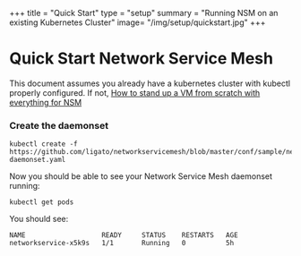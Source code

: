 +++
title = "Quick Start"
type = "setup"
summary = "Running NSM on an existing Kubernetes Cluster"
image= "/img/setup/quickstart.jpg"
+++

# Quick Start Network Service Mesh

This document assumes you already have a kubernetes cluster with kubectl properly configured. If not,
[How to stand up a VM from scratch with everything for NSM](/docs/tutorials/complete-startup-guide.md)


### Create the daemonset

```
kubectl create -f https://github.com/ligato/networkservicemesh/blob/master/conf/sample/networkservice-daemonset.yaml

```

Now you should be able to see your Network Service Mesh daemonset running:

```
kubectl get pods
```
You should see:
```
NAME                   READY     STATUS    RESTARTS   AGE
networkservice-x5k9s   1/1       Running   0          5h
```
